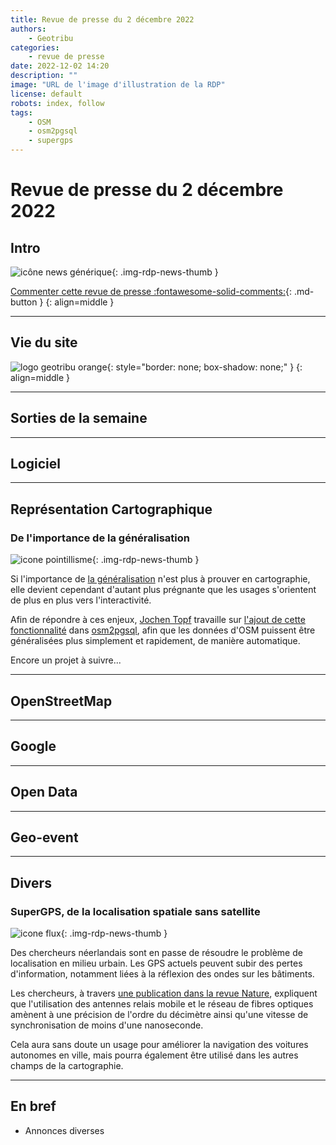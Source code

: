 ```yaml
---
title: Revue de presse du 2 décembre 2022
authors:
    - Geotribu
categories:
    - revue de presse
date: 2022-12-02 14:20
description: ""
image: "URL de l'image d'illustration de la RDP"
license: default
robots: index, follow
tags:
    - OSM
    - osm2pgsql
    - supergps
---
```


# Revue de presse du 2 décembre 2022

## Intro

![icône news générique](https://cdn.geotribu.fr/img/internal/icons-rdp-news/news.png "icône news générique"){: .img-rdp-news-thumb }

[Commenter cette revue de presse :fontawesome-solid-comments:](#__comments){: .md-button }
{: align=middle }

----

## Vie du site

![logo geotribu orange](https://cdn.geotribu.fr/img/internal/charte/geotribu_logo_rectangle_384x80.png "logo geotribu orange"){: style="border: none; box-shadow: none;" }
{: align=middle }

----

## Sorties de la semaine

----

## Logiciel

----

## Représentation Cartographique

### De l'importance de la généralisation

![icone pointillisme](https://cdn.geotribu.fr/img/internal/icons-rdp-news/pointillisme.png "Icône pointillisme"){: .img-rdp-news-thumb }

Si l'importance de [la généralisation](https://en.wikipedia.org/wiki/Cartographic_generalization) n'est plus à prouver en cartographie, elle devient cependant d'autant plus prégnante que les usages s'orientent de plus en plus vers l'interactivité.

Afin de répondre à ces enjeux, [Jochen Topf](https://www.jochentopf.com/) travaille sur [l'ajout de cette fonctionnalité](https://blog.jochentopf.com/2022-11-03-generalization-of-osm-data.html?fbclid=IwAR1RxTW3EeorhmZIPEfqTjD9Dp60zJU0SsLtx2LvpfK6LNGxn_2wrNfeBKU) dans [osm2pgsql](https://osm2pgsql.org/generalization/), afin que les données d'OSM puissent être généralisées plus simplement et rapidement, de manière automatique.

Encore un projet à suivre...

----

## OpenStreetMap

----

## Google

----

## Open Data

----

## Geo-event

----

## Divers

### SuperGPS, de la localisation spatiale sans satellite

![icone flux](https://cdn.geotribu.fr/img/internal/icons-rdp-news/flux.png "Icône flux"){: .img-rdp-news-thumb }

Des chercheurs néerlandais sont en passe de résoudre le problème de localisation en milieu urbain. Les GPS actuels peuvent subir des pertes d'information, notamment liées à la réflexion des ondes sur les bâtiments.

Les chercheurs, à travers [une publication dans la revue Nature](https://www.nature.com/articles/s41586-022-05315-7), expliquent que l'utilisation des antennes relais mobile et le réseau de fibres optiques amènent à une précision de l'ordre du décimètre ainsi qu'une vitesse de synchronisation de moins d'une nanoseconde.

Cela aura sans doute un usage pour améliorer la navigation des voitures autonomes en ville, mais pourra également être utilisé dans les autres champs de la cartographie.

----

## En bref

- Annonces diverses
